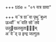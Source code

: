 +++
title = "०१ यत्र ग्रावा"

+++
य᳓त्र ग्रा᳓वा पृथु᳓बुध्न  
ऊर्ध्वो᳓ भ᳓वति सो᳓तवे  
उलू᳓खलसुताना᳐म्  
अ᳓वे᳓द् उ इन्द्र जल्गुलः